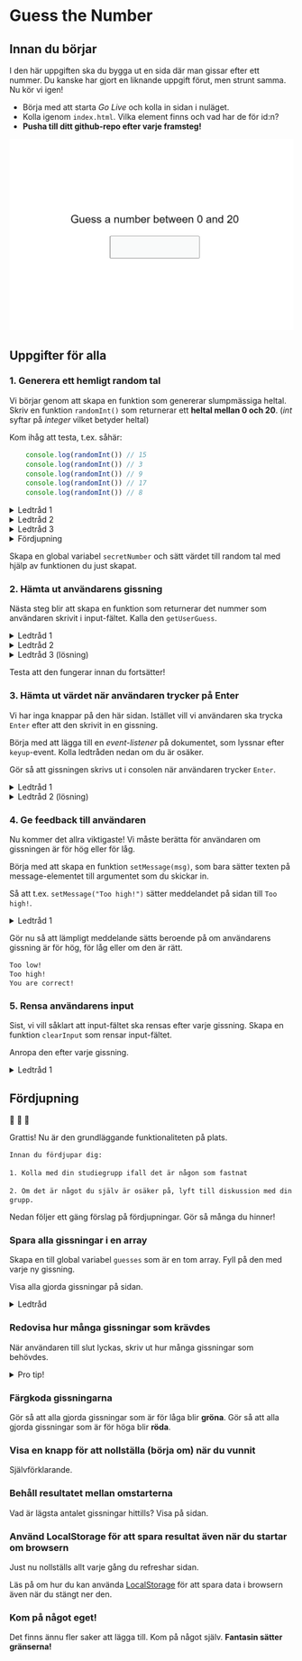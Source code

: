# Guess the Number

## Innan du börjar
I den här uppgiften ska du bygga ut en sida där man gissar efter ett nummer. Du kanske har gjort en liknande uppgift förut, men strunt samma. Nu kör vi igen!

- Börja med att starta *Go Live* och kolla in sidan i nuläget.
- Kolla igenom `index.html`. Vilka element finns och vad har de för id:n?
- **Pusha till ditt github-repo efter varje framsteg!**

![Screenshot](assets/screenshot.png)

## Uppgifter för alla

### 1. Generera ett hemligt random tal
Vi börjar genom att skapa en funktion som genererar slumpmässiga heltal.
Skriv en funktion `randomInt()` som returnerar ett **heltal mellan 0 och 20**. (*int* syftar på *integer* vilket betyder heltal)

Kom ihåg att testa, t.ex. såhär:
````javascript
    console.log(randomInt()) // 15
    console.log(randomInt()) // 3
    console.log(randomInt()) // 9
    console.log(randomInt()) // 17
    console.log(randomInt()) // 8
````

<details>
<summary>Ledtråd 1</summary>

````javascript
    Math.random()      // Decimaltal mellan 0 och 0.9999999
    Math.random() * 10 // Decimaltal mellan 0 och 9.9999999
````
</details>
<details>
<summary>Ledtråd 2</summary>

````javascript
    Math.floor(8.723) // 8
    Math.floor(4.723) // 4
    Math.floor(0.723) // 0
````
</details>
<details>
<summary>Ledtråd 3</summary>

````javascript
    Math.floor(Math.random() * 10) // Vad ger detta?
````
</details>
<details>
<summary>Fördjupning</summary>

Skriv istället `randomInt(n)` som returnerar ett heltal mellan 0 och **n**.
</details>

Skapa en global variabel `secretNumber` och sätt värdet till random tal med hjälp av funktionen du just skapat.

### 2. Hämta ut användarens gissning
Nästa steg blir att skapa en funktion som returnerar det nummer som användaren skrivit i input-fältet. Kalla den `getUserGuess`.

<details>
<summary>Ledtråd 1</summary>

Använd `document.getElementById('user-input').value`
</details>
<details>
<summary>Ledtråd 2</summary>

Du behöver använda den inbyggda funktionen `parseInt(x)` för att översätta `string` till `number`.
</details>

<details>
<summary>Ledtråd 3 (lösning)</summary>

````javascript
function getUserGuess() {
    const stringValue = document.getElementById('user-input').value
    return parseInt(stringValue, 10)
}
````
</details>

Testa att den fungerar innan du fortsätter!

### 3. Hämta ut värdet när användaren trycker på Enter
Vi har inga knappar på den här sidan. Istället vill vi användaren ska trycka `Enter` efter att den skrivit in en gissning.

Börja med att lägga till en *event-listener* på dokumentet, som lyssnar efter `keyup`-event. Kolla ledtråden nedan om du är osäker.

Gör så att gissningen skrivs ut i consolen när användaren trycker `Enter`.

<details>
<summary>Ledtråd 1</summary>

````javascript
    document.addEventListener('keyup', function (event) {
    console.log('You pressed key', event.key)
})
````
</details>
<details>
<summary>Ledtråd 2 (lösning)</summary>

````javascript
    document.addEventListener('keyup', function (event) {
    if (event.key === 'Enter') {
        const guess = getGuess()
        console.log(guess)
    }
})
````
</details>

### 4. Ge feedback till användaren
Nu kommer det allra viktigaste! Vi måste berätta för användaren om gissningen är för hög eller för låg.

Börja med att skapa en funktion `setMessage(msg)`, som bara sätter texten på message-elementet till argumentet som du skickar in.

Så att t.ex. `setMessage("Too high!")` sätter meddelandet på sidan till `Too high!`.

<details>
<summary>Ledtråd 1</summary>

````javascript
    document.getElementById('message').innerText = 'foooo'
````
</details>

Gör nu så att lämpligt meddelande sätts beroende på om användarens gissning är för hög, för låg eller om den är rätt.

````
Too low!
Too high!
You are correct!
````

### 5. Rensa användarens input
Sist, vi vill såklart att input-fältet ska rensas efter varje gissning. Skapa en funktion `clearInput` som rensar input-fältet.

Anropa den efter varje gissning.

<details>
<summary>Ledtråd 1</summary>

````javascript
    document.getElementById('user-input').value = ''
````
</details>

## Fördjupning

:tada: :tada: :tada:

Grattis! Nu är den grundläggande funktionaliteten på plats.

````
Innan du fördjupar dig:

1. Kolla med din studiegrupp ifall det är någon som fastnat
   
2. Om det är något du själv är osäker på, lyft till diskussion med din grupp.
````

Nedan följer ett gäng förslag på fördjupningar. Gör så många du hinner!

### Spara alla gissningar i en array
Skapa en till global variabel `guesses` som är en tom array. Fyll på den med varje ny gissning.

Visa alla gjorda gissningar på sidan.

<details>
<summary>Ledtråd</summary>

Använd array-metoden `push`

````javascript
    const arr = []
    arr.push(5)
    arr.push(8)
    console.log(arr)
````
</details>

### Redovisa hur många gissningar som krävdes
När användaren till slut lyckas, skriv ut hur många gissningar som behövdes.

<details>
<summary>Pro tip!</summary>

Använd string template literals!
````javascript
    const age = 15
    const myString = `Jag är ${age} år gammal`
````
</details>

### Färgkoda gissningarna
Gör så att alla gjorda gissningar som är för låga blir **gröna**.
Gör så att alla gjorda gissningar som är för höga blir **röda**.

### Visa en knapp för att nollställa (börja om) när du vunnit
Självförklarande.

### Behåll resultatet mellan omstarterna
Vad är lägsta antalet gissningar hittills?
Visa på sidan.

### Använd LocalStorage för att spara resultat även när du startar om browsern
Just nu nollställs allt varje gång du refreshar sidan.

Läs på om hur du kan använda [LocalStorage](https://blog.logrocket.com/the-complete-guide-to-using-localstorage-in-javascript-apps-ba44edb53a36/) för att spara data i browsern även när du stängt ner den.

### Kom på något eget!
Det finns ännu fler saker att lägga till. Kom på något själv. **Fantasin sätter gränserna!**
